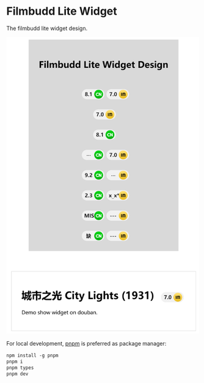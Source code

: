 # Filmbudd Lite Widget

The filmbudd lite widget design.

![filmbudd lite widget design](filmbudd-lite-widget.png)



For local development, [pnpm](https://pnpm.io/) is preferred as package manager:

    npm install -g pnpm
    pnpm i
    pnpm types
    pnpm dev
